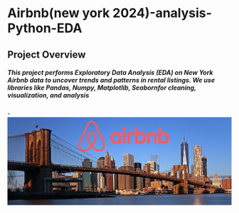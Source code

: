 # Airbnb(new york 2024)-analysis-Python-EDA




## Project Overview

##### This project performs Exploratory Data Analysis (EDA) on New York Airbnb data to uncover trends and patterns in rental listings. We use libraries like Pandas, Numpy, Matplotlib, Seabornfor cleaning, visualization, and analysis

-![Dashboard View](https://github.com/Shaadink/Airbnb-analysis-Python-EDA-/blob/main/New-York-City-Brooklyn-Bridge-Panorama-Juergen-Roth-2%20(1).jpg)


